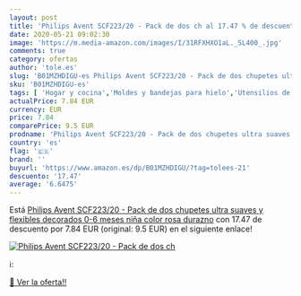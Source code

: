 ```yaml
---
layout: post
title: 'Philips Avent SCF223/20 - Pack de dos ch al 17.47 % de descuento'
date: 2020-05-21 09:02:30
image: 'https://m.media-amazon.com/images/I/31RFXHXO1aL._SL400_.jpg'
comments: true
category: ofertas
author: 'tole.es'
slug: 'B01MZHDIGU-es Philips Avent SCF223/20 - Pack de dos chupetes ultra...'
sku: 'B01MZHDIGU-es'
tags: [ 'Hogar y cocina','Moldes y bandejas para hielo','Utensilios de bar','Utensilios de cocina','avent','chupetes', ]
actualPrice: 7.84 EUR
currency: EUR
price: 7.84
comparePrice: 9.5 EUR
prodname: 'Philips Avent SCF223/20 - Pack de dos chupetes ultra suaves y flexibles  decorados  0-6 meses  niña  color rosa durazno'
country: 'es'
flag: '🇪🇸'
brand: ''
buyurl: 'https://www.amazon.es/dp/B01MZHDIGU/?tag=tolees-21'
descuento: '17.47'
average: '6.6475'
---
```


Está [Philips Avent SCF223/20 - Pack de dos chupetes ultra suaves y flexibles  decorados  0-6 meses  niña  color rosa durazno](https://www.amazon.es/dp/B01MZHDIGU/?tag=tolees-21) con 17.47 de descuento por 7.84 EUR (original: 9.5 EUR) en el siguiente enlace!

[![Philips Avent SCF223/20 - Pack de dos ch](https://m.media-amazon.com/images/I/31RFXHXO1aL._SL400_.jpg)](https://www.amazon.es/dp/B01MZHDIGU/?tag=tolees-21)

ℹ️:


[🛒 Ver la oferta!!](https://www.amazon.es/dp/B01MZHDIGU/?tag=tolees-21)
